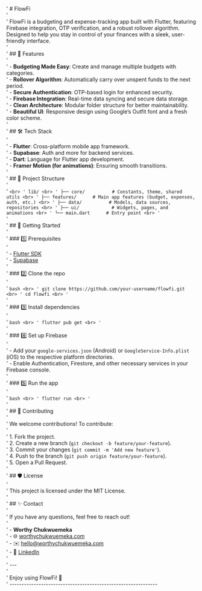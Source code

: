 ' # FlowFi <br>
' <br>
' FlowFi is a budgeting and expense-tracking app built with Flutter, featuring Firebase integration, OTP verification, and a robust rollover algorithm. Designed to help you stay in control of your finances with a sleek, user-friendly interface. <br>
' <br>
' ## 🚀 Features <br>
' <br>
' - **Budgeting Made Easy**: Create and manage multiple budgets with categories. <br>
' - **Rollover Algorithm**: Automatically carry over unspent funds to the next period. <br>
' - **Secure Authentication**: OTP-based login for enhanced security. <br>
' - **Firebase Integration**: Real-time data syncing and secure data storage. <br>
' - **Clean Architecture**: Modular folder structure for better maintainability. <br>
' - **Beautiful UI**: Responsive design using Google’s Outfit font and a fresh color scheme. <br>
' <br>
' ## 🛠️ Tech Stack <br>
' <br>
' - **Flutter**: Cross-platform mobile app framework. <br>
' - **Supabase**: Auth and more for backend services. <br>
' - **Dart**: Language for Flutter app development. <br>
' - **Framer Motion (for animations)**: Ensuring smooth transitions. <br>
' <br>
' ## 📂 Project Structure <br>
' <br>
' ``` <br>
' lib/ <br>
' ├── core/          # Constants, theme, shared utils <br>
' ├── features/      # Main app features (budget, expenses, auth, etc.) <br>
' ├── data/          # Models, data sources, repositories <br>
' ├── ui/            # Widgets, pages, and animations <br>
' └── main.dart      # Entry point <br>
' ``` <br>
' <br>
' ## 📝 Getting Started <br>
' <br>
' ### 1️⃣ Prerequisites <br>
' <br>
' - [Flutter SDK](https://flutter.dev/docs/get-started/install) <br>
' - [Supabase](https://supabase.com/docs/cli) <br>
' <br>
' ### 2️⃣ Clone the repo <br>
' <br>
' ```bash <br>
' git clone https://github.com/your-username/flowfi.git <br>
' cd flowfi <br>
' ``` <br>
' <br>
' ### 3️⃣ Install dependencies <br>
' <br>
' ```bash <br>
' flutter pub get <br>
' ``` <br>
' <br>
' ### 4️⃣ Set up Firebase <br>
' <br>
' - Add your `google-services.json` (Android) or `GoogleService-Info.plist` (iOS) to the respective platform directories. <br>
' - Enable Authentication, Firestore, and other necessary services in your Firebase console. <br>
' <br>
' ### 5️⃣ Run the app <br>
' <br>
' ```bash <br>
' flutter run <br>
' ``` <br>
' <br>
' ## 🤝 Contributing <br>
' <br>
' We welcome contributions! To contribute: <br>
' <br>
' 1. Fork the project. <br>
' 2. Create a new branch (`git checkout -b feature/your-feature`). <br>
' 3. Commit your changes (`git commit -m 'Add new feature'`). <br>
' 4. Push to the branch (`git push origin feature/your-feature`). <br>
' 5. Open a Pull Request. <br>
' <br>
' ## 🛡️ License <br>
' <br>
' This project is licensed under the MIT License. <br>
' <br>
' ## ✨ Contact <br>
' <br>
' If you have any questions, feel free to reach out! <br>
' <br>
' - **Worthy Chukwuemeka**  <br>
' - 🌐 [worthychukwuemeka.com](https://worthychukwuemeka.com)  <br>
' - ✉️ hello@worthychukwuemeka.com  <br>
' - 🔗 [LinkedIn](https://www.linkedin.com/in/worthy-chukwuemeka-2b43a1327) <br>
' <br>
' --- <br>
' <br>
' Enjoy using FlowFi! 🎉 <br>
' -------------------------------------------------------------
